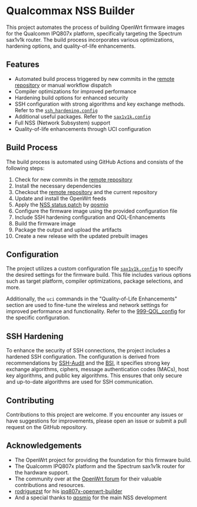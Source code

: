 # Qualcommax NSS Builder

This project automates the process of building OpenWrt firmware images for the Qualcomm IPQ807x platform, specifically targeting the Spectrum sax1v1k router. The build process incorporates various optimizations, hardening options, and quality-of-life enhancements. 

## Features

- Automated build process triggered by new commits in the [remote repository](https://github.com/qosmio/openwrt-ipq) or manual workflow dispatch
- Compiler optimizations for improved performance
- Hardening build options for enhanced security
- SSH configuration with strong algorithms and key exchange methods. Refer to the [`ssh_hardening.config`](files/etc/ssh/sshd_config.d/ssh_hardening.conf)
- Additional useful packages. Refer to the [`sax1v1k.config`](sax1v1k.config)
- Full NSS (Network Subsystem) support 
- Quality-of-life enhancements through UCI configuration

## Build Process

The build process is automated using GitHub Actions and consists of the following steps:

1. Check for new commits in the [remote repository](https://github.com/qosmio/openwrt-ipq)
2. Install the necessary dependencies
3. Checkout the [remote repository](https://github.com/qosmio/openwrt-ipq) and the current repository
4. Update and install the OpenWrt feeds
5. Apply the [NSS status patch](patches/999-add-nss-load-to-status.patch) by [qosmio](https://github.com/qosmio)
6. Configure the firmware image using the provided configuration file
7. Include SSH hardening configuration and QOL-Enhancements
8. Build the firmware image
9. Package the output and upload the artifacts
10. Create a new release with the updated prebuilt images

## Configuration

The project utilizes a custom configuration file [`sax1v1k.config`](sax1v1k.config) to specify the desired settings for the firmware build. This file includes various options such as target platform, compiler optimizations, package selections, and more.

Additionally, the `uci` commands in the "Quality-of-Life Enhancements" section are used to fine-tune the wireless and network settings for improved performance and functionality. Refer to the [999-QOL_config](https://github.com/JuliusBairaktaris/Qualcommax_NSS_Builder/blob/main/files/etc/uci-defaults/999-QOL_config) for the specific configuration. 

## SSH Hardening

To enhance the security of SSH connections, the project includes a hardened SSH configuration. The configuration is derived from recommendations by [SSH-Audit](https://github.com/jtesta/ssh-audit) and the [BSI](https://www.bsi.bund.de/), it specifies strong key exchange algorithms, ciphers, message authentication codes (MACs), host key algorithms, and public key algorithms. This ensures that only secure and up-to-date algorithms are used for SSH communication.


## Contributing

Contributions to this project are welcome. If you encounter any issues or have suggestions for improvements, please open an issue or submit a pull request on the GitHub repository.

## Acknowledgements

- The OpenWrt project for providing the foundation for this firmware build.
- The Qualcomm IPQ807x platform and the Spectrum sax1v1k router for the hardware support.
- The community over at the [OpenWrt forum](https://forum.openwrt.org/t/ipq807x-nss-build/148529) for their valuable contributions and resources. 
- [rodriguezst](https://github.com/rodriguezst) for his [ipq807x-openwrt-builder](https://github.com/rodriguezst/ipq807x-openwrt-builder)
- And a special thanks to [qosmio](https://github.com/qosmio) for the main NSS development
